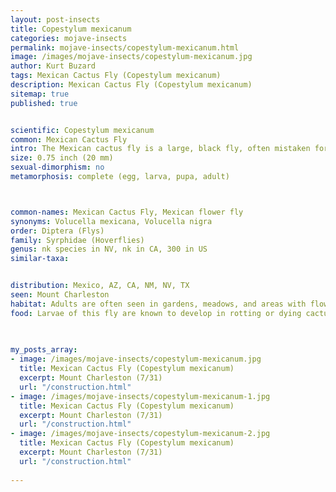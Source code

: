 ```yaml
---
layout: post-insects
title: Copestylum mexicanum
categories: mojave-insects
permalink: mojave-insects/copestylum-mexicanum.html
image: /images/mojave-insects/copestylum-mexicanum.jpg
author: Kurt Buzard
tags: Mexican Cactus Fly (Copestylum mexicanum)
description: Mexican Cactus Fly (Copestylum mexicanum)
sitemap: true
published: true


scientific: Copestylum mexicanum
common: Mexican Cactus Fly
intro: The Mexican cactus fly is a large, black fly, often mistaken for bees due to its size and the fact that it visits flowers. 
size: 0.75 inch (20 mm)
sexual-dimorphism: no
metamorphosis: complete (egg, larva, pupa, adult)



common-names: Mexican Cactus Fly, Mexican flower fly
synonyms: Volucella mexicana, Volucella nigra
order: Diptera (Flys)
family: Syrphidae (Hoverflies)
genus: nk species in NV, nk in CA, 300 in US
similar-taxa: 


distribution: Mexico, AZ, CA, NM, NV, TX
seen: Mount Charleston
habitat: Adults are often seen in gardens, meadows, and areas with flowering plants, feeding on nectar and pollen.
food: Larvae of this fly are known to develop in rotting or dying cactus tissue. 
 
   

my_posts_array:
- image: /images/mojave-insects/copestylum-mexicanum.jpg
  title: Mexican Cactus Fly (Copestylum mexicanum)
  excerpt: Mount Charleston (7/31)
  url: "/construction.html"
- image: /images/mojave-insects/copestylum-mexicanum-1.jpg
  title: Mexican Cactus Fly (Copestylum mexicanum)
  excerpt: Mount Charleston (7/31)
  url: "/construction.html"
- image: /images/mojave-insects/copestylum-mexicanum-2.jpg
  title: Mexican Cactus Fly (Copestylum mexicanum)
  excerpt: Mount Charleston (7/31)
  url: "/construction.html"
 
---
```

  
  
 <p></p>
  